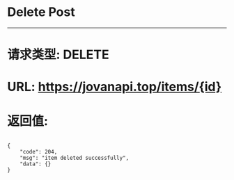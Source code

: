 # Delete Post
---
# 请求类型: DELETE
# URL: https://jovanapi.top/items/{id}
# 返回值:
<pre><code>
{
    "code": 204,
    "msg": "item deleted successfully",
    "data": {}
}
</code></pre>
